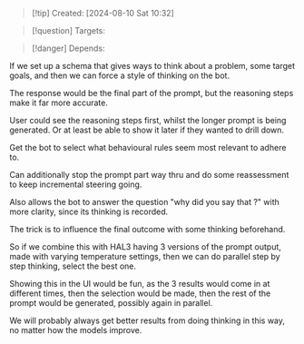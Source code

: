 
>[!tip] Created: [2024-08-10 Sat 10:32]

>[!question] Targets: 

>[!danger] Depends: 

If we set up a schema that gives ways to think about a problem, some target goals, and then we can force a style of thinking on the bot.

The response would be the final part of the prompt, but the reasoning steps make it far more accurate.

User could see the reasoning steps first, whilst the longer prompt is being generated.
Or at least be able to show it later if they wanted to drill down.

Get the bot to select what behavioural rules seem most relevant to adhere to.

Can additionally stop the prompt part way thru and do some reassessment to keep incremental steering going.

Also allows the bot to answer the question "why did you say that ?" with more clarity, since its thinking is recorded.

The trick is to influence the final outcome with some thinking beforehand.

So if we combine this with HAL3 having 3 versions of the prompt output, made with varying temperature settings, then we can do parallel step by step thinking, select the best one.

Showing this in the UI would be fun, as the 3 results would come in at different times, then the selection would be made, then the rest of the prompt would be generated, possibly again in parallel.

We will probably always get better results from doing thinking in this way, no matter how the models improve.